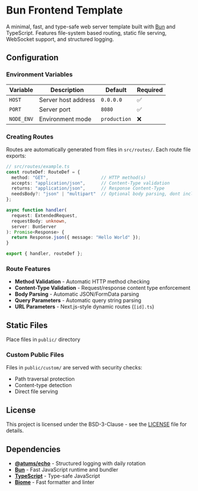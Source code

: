 # Bun Frontend Template

A minimal, fast, and type-safe web server template built with [Bun](https://bun.sh) and TypeScript. Features file-system based routing, static file serving, WebSocket support, and structured logging.

## Configuration

### Environment Variables

| Variable | Description | Default | Required |
|----------|-------------|---------|----------|
| `HOST` | Server host address | `0.0.0.0` | ✅ |
| `PORT` | Server port | `8080` | ✅ |
| `NODE_ENV` | Environment mode | `production` | ❌ |

### Creating Routes

Routes are automatically generated from files in `src/routes/`. Each route file exports:

```typescript
// src/routes/example.ts
const routeDef: RouteDef = {
  method: "GET",                    // HTTP method(s)
  accepts: "application/json",      // Content-Type validation
  returns: "application/json",      // Response Content-Type
  needsBody?: "json" | "multipart"  // Optional body parsing, dont include if neither are required
};

async function handler(
  request: ExtendedRequest,
  requestBody: unknown,
  server: BunServer
): Promise<Response> {
  return Response.json({ message: "Hello World" });
}

export { handler, routeDef };
```

### Route Features

- **Method Validation** - Automatic HTTP method checking
- **Content-Type Validation** - Request/response content type enforcement
- **Body Parsing** - Automatic JSON/FormData parsing
- **Query Parameters** - Automatic query string parsing
- **URL Parameters** - Next.js-style dynamic routes (`[id].ts`)

## Static Files

Place files in `public/` directory

### Custom Public Files

Files in `public/custom/` are served with security checks:
- Path traversal protection
- Content-type detection
- Direct file serving

## License

This project is licensed under the BSD-3-Clause - see the [LICENSE](LICENSE) file for details.

## Dependencies

- **[@atums/echo](https://www.npmjs.com/package/@atums/echo)** - Structured logging with daily rotation
- **[Bun](https://bun.sh)** - Fast JavaScript runtime and bundler
- **[TypeScript](https://www.typescriptlang.org/)** - Type-safe JavaScript
- **[Biome](https://biomejs.dev/)** - Fast formatter and linter
